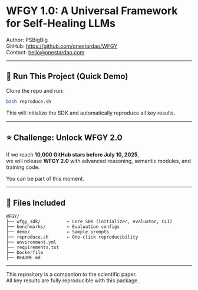 # WFGY 1.0: A Universal Framework for Self-Healing LLMs

Author: PSBigBig  
GitHub: https://github.com/onestardao/WFGY  
Contact: hello@onestardao.com

---

## 🚀 Run This Project (Quick Demo)

Clone the repo and run:

```bash
bash reproduce.sh
```

This will initialize the SDK and automatically reproduce all key results.

---

## ⭐ Challenge: Unlock WFGY 2.0

If we reach **10,000 GitHub stars before July 10, 2025**,  
we will release **WFGY 2.0** with advanced reasoning, semantic modules, and training code.

You can be part of this moment.

---

## 🔧 Files Included

```
WFGY/
├── wfgy_sdk/          ← Core SDK (initializer, evaluator, CLI)
├── benchmarks/        ← Evaluation configs
├── demo/              ← Sample prompts
├── reproduce.sh       ← One-click reproducibility
├── environment.yml
├── requirements.txt
├── Dockerfile
├── README.md
```

---

This repository is a companion to the scientific paper.  
All key results are fully reproducible with this package.

